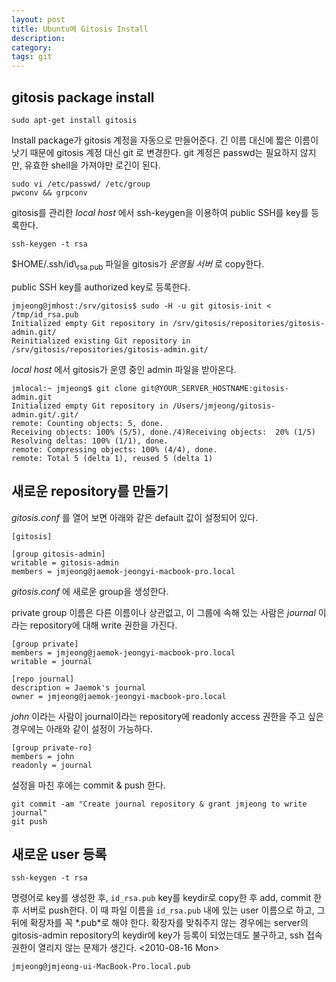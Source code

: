 ```yaml
---
layout: post
title: Ubuntu에 Gitosis Install
description: 
category: 
tags: git 
---
```


## gitosis package  install

    sudo apt-get install gitosis

Install package가 gitosis 계정을 자동으로 만들어준다. 긴 이름 대신에 짧은 이름이 낫기 때문에 
gitosis 계정 대신 git 로 변경한다. git 계정은 passwd는 필요하지 않지만, 유효한 shell을 가져야만
로긴이 된다. 

    sudo vi /etc/passwd/ /etc/group 
    pwconv && grpconv

gitosis를 관리한 *local host* 에서 ssh-keygen을 이용하여 public SSH를 key를 등록한다. 

    ssh-keygen -t rsa

$HOME/.ssh/id\\<sub>rsa.pub</sub> 파일을 gitosis가 *운영될 서버* 로 copy한다.

public SSH key를 authorized key로 등록한다. 

    jmjeong@jmhost:/srv/gitosis$ sudo -H -u git gitosis-init < /tmp/id_rsa.pub 
    Initialized empty Git repository in /srv/gitosis/repositories/gitosis-admin.git/
    Reinitialized existing Git repository in /srv/gitosis/repositories/gitosis-admin.git/

*local host* 에서 gitosis가 운영 중인 admin 파일을 받아온다.

    jmlocal:~ jmjeong$ git clone git@YOUR_SERVER_HOSTNAME:gitosis-admin.git 
    Initialized empty Git repository in /Users/jmjeong/gitosis-admin.git/.git/
    remote: Counting objects: 5, done.
    Receiving objects: 100% (5/5), done./4)Receiving objects:  20% (1/5)   
    Resolving deltas: 100% (1/1), done.
    remote: Compressing objects: 100% (4/4), done.
    remote: Total 5 (delta 1), reused 5 (delta 1)

## 새로운 repository를 만들기

*gitosis.conf* 를 열어 보면 아래와 같은 default 값이 설정되어 있다. 

    [gitosis]
    
    [group gitosis-admin]
    writable = gitosis-admin
    members = jmjeong@jaemok-jeongyi-macbook-pro.local 

*gitosis.conf* 에 새로운 group을 생성한다.

private group 이름은 다른 이름이나 상관없고, 이 그룹에 속해 있는 사람은 *journal* 이라는 repository에 대해 write 권한을 가진다.

    [group private]
    members = jmjeong@jaemok-jeongyi-macbook-pro.local
    writable = journal
    
    [repo journal]
    description = Jaemok's journal
    owner = jmjeong@jaemok-jeongyi-macbook-pro.local

*john* 이라는 사람이 journal이라는 repository에 readonly access 권한을 주고 싶은 경우에는 아래와 같이 설정이 가능하다.

    [group private-ro]
    members = john
    readonly = journal

설정을 마친 후에는 commit & push 한다. 

    git commit -am "Create journal repository & grant jmjeong to write journal"
    git push 

## 새로운 user 등록

    ssh-keygen -t rsa

명령어로 key를 생성한 후, `id_rsa.pub` key를 keydir로 copy한 후 add, commit 한 후 서버로 push한다.  이 때 파일 이름을 `id_rsa.pub` 내에 있는 user 이름으로 하고, 그 뒤에 확장자를 꼭 \*.pub\*로 해야 한다. 확장자를 맞춰주지 않는 경우에는 server의 gitosis-admin repository의 keydir에 key가 등록이 되었는데도 불구하고, ssh 접속 권한이 열리지 않는 문제가 생긴다. <span class="timestamp-wrapper"><span class="timestamp">&lt;2010-08-16 Mon&gt;</span></span>

    jmjeong@jmjeong-ui-MacBook-Pro.local.pub

